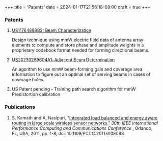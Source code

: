+++
title = 'Patents'
date = 2024-01-17T21:56:18-08:00
draft = true
+++

### Patents

1. [US11764888B2: Beam Characterization](https://patents.google.com/patent/US11764888B2/en?)

   Design technique using mmW electric field data of antenna array elements to compute and store phase and amplitude weights in a proprietary codebook format needed for forming directional beams.
2. [US20230269604A1: Adjacent Beam Determination](https://patents.google.com/patent/US20230269604A1/)

   An agorithm to use mmW beam-forming gain and coverage area information to figure out an optimal set of serving beams in cases of coverage holes.
3. US Patent pending - Training path search algorithm for mmW Predistortion calibration

### Publications

1. S. Kamath and A. Nasipuri, "[Integrated load balanced and energy aware routing in large scale wireless sensor networks](https://ieeexplore.ieee.org/document/6108088),"  *30th IEEE International Performance Computing and Communications Conference* , Orlando, FL, USA, 2011, pp. 1-8, doi: 10.1109/PCCC.2011.6108088.
